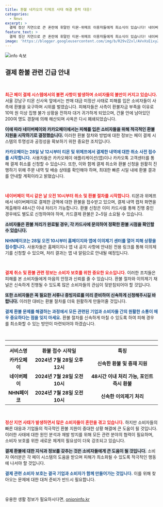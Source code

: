 ```yaml
---
title: 환불 네카오의 티메프 사태 해결 총력 대응!
categories:
  - News
excerpt: >
  결제 정산 지연으로 큰 혼란에 휘말린 티몬·위메프 이용자들에게 희소식이 있습니다! 네이버페이와 카카오페이가 28일부터 즉시 환불 신청을 받으며, NHN페이코도 이의제기 센터를 운영합니다. 빠른 해결을 위한 이들 대책이 소비자들의 불안감을 덜어줄 수 있을지 주목됩니다.
feature_text: >
  결제 정산 지연으로 큰 혼란에 휘말린 티몬·위메프 이용자들에게 희소식이 있습니다! 네이버페이와 카카오페이가 28일부터 즉시 환불 신청을 받으며, NHN페이코도 이의제기 센터를 운영합니다. 빠른 해결을 위한 이들 대책이 소비자들의 불안감을 덜어줄 수 있을지 주목됩니다.
image: 'https://blogger.googleusercontent.com/img/b/R29vZ2xl/AVvXsEixyZcFfHzMRdzZMjFBmAUKJYCLCGyLL1o632UiGVXcaFdKo_bkvkuCioo0uUKlGfBVcT3P84aROyZIXSBEx3Aw5nCQ3pTgDom1WDC4m8eifvWiAmWEEVb4x6G_l8C0QH225ldMjyaFvpxGEBGNO37VmDTDMHGhJPq73UglMfDca1-0aw/s1600/blogspot.png'
---
```


<p><img src="https://blogger.googleusercontent.com/img/b/R29vZ2xl/AVvXsEixyZcFfHzMRdzZMjFBmAUKJYCLCGyLL1o632UiGVXcaFdKo_bkvkuCioo0uUKlGfBVcT3P84aROyZIXSBEx3Aw5nCQ3pTgDom1WDC4m8eifvWiAmWEEVb4x6G_l8C0QH225ldMjyaFvpxGEBGNO37VmDTDMHGhJPq73UglMfDca1-0aw/s1600/blogspot.png" alt="info 속보" /></p>

<h2 data-ke-size="size26">결제 환불 관련 긴급 안내</h2>

<p data-ke-size="size16">&nbsp;</p>

<p><b><span style="color: #ee2323;">최근 페이 결제 시스템에서의 불편 사항이 발생하며 소비자들의 불만이 커지고 있습니다. </span></b> 서울 강남구 티몬 신사옥 앞에서는 판매 대금 미정산 사태로 피해를 입은 소비자들이 사측에 환불을 요구하며 시위를 벌였습니다. 피해자들은 사측이 환불자금 부족을 이유로 10억 원 이상 집행 불가 상황을 전하자 대거 귀가하게 되었으며, 건물 안에 남아있던 200여 명도 경찰에 의해 해산되며 사옥은 다시 폐쇄되었습니다. </p>

<p><b><span style="background-color: #21538527;">이에 따라 네이버페이와 카카오페이에서는 피해를 입은 소비자들을 위해 적극적인 환불 지원을 시작하기로 결정했습니다.</span></b> 이러한 환불 절차와 방법에 대한 정보는 페이 결제 시스템의 투명성과 공정성을 확보하기 위한 중요한 조치입니다. </p>

<p><b><span style="color: #1a5490;">카카오페이는 28일 낮 12시부터 티몬 및 위메프에서 결제한 내역에 대한 취소 사전 접수를 시작합니다.</span></b> 사용자들은 카카오페이 애플리케이션(앱)이나 카카오톡 고객센터를 통해 결제 취소를 신청할 수 있습니다. 또한, 이와 함께 결제 취소와 환불 신청을 원활히 진행하기 위해 주문 내역 및 배송 상태를 확인해야 하며, 최대한 빠른 시일 내에 환불 결과를 안내할 계획이라고 밝혔습니다. </p>

<p data-ke-size="size16">&nbsp;</p>

<p><b><span style="color: #ee2323;">네이버페이 역시 같은 날 오전 10시부터 취소 및 환불 절차를 시작합니다.</span></b> 티몬과 위메프에서 네이버페이로 결제한 금액에 대한 환불을 접수받고 있으며, 결제 내역 캡처 화면을 제출해야 48시간 이내 처리가 가능합니다. 환불 신청은 이미 카드사를 통해 진행 중인 경우에도 별도로 신청하여야 하며, 카드결제 환불은 2~5일 소요될 수 있습니다.</p>

<p><b><span style="background-color: #21538527;">소비자들은 환불 처리가 완료될 경우, 각 카드사에 문의하여 정확한 환불 시점을 확인할 수 있습니다.</span></b></p>

<p><b><span style="color: #1a5490;">NHN페이코는 28일 오전 10시부터 홈페이지와 앱에 이의제기 센터를 열어 피해 상황을 접수합니다.</span></b> 사용자들은 홈페이지나 앱 내 공지 사항에 안내된 전용 링크를 통해 이의제기를 신청할 수 있으며, 처리 결과는 앱 내 알림으로 안내될 예정입니다. </p>

<p data-ke-size="size16">&nbsp;</p>

<p><b><span style="color: #ee2323;">결제 취소 및 환불 관련 정보는 소비자 보호를 위한 중요한 요소입니다.</span></b> 이러한 조치들은 피해를 본 소비자들에게 마음의 안정과 신뢰를 줄 수 있습니다. 환불 절차와 이의제기 채널은 신속하게 진행될 수 있도록 많은 소비자들의 관심이 뒷받침되어야 할 것입니다. </p>

<p><b><span style="background-color: #21538527;">또한 소비자들은 꼭 필요한 서류나 증빙자료를 미리 준비하여 신속하게 신청해주시길 바랍니다.</span></b> 이러한 대비는 환불 절차를 더욱 원활하게 만들어줄 것입니다. </p>

<p><b><span style="color: #1a5490;">결제 환불 문제를 해결하는 과정에서 모든 관련된 기업과 소비자들 간의 원활한 소통이 매우 중요하다는 점을 잊지 마세요.</span></b> 환불 절차를 신속하게 마칠 수 있도록 하여 피해 경우를 최소화할 수 있는 방안이 마련되어야 하겠습니다. </p>

<p data-ke-size="size16">&nbsp;</p>

<hr/>

<table style="width:100%">
  <tr>
    <th style="text-align: center;">서비스명</th>
    <th style="text-align: center;">환불 접수 시작일</th>
    <th style="text-align: center;">특징</th>
  </tr>
  <tr>
    <td style="text-align: center; height: 17px;"><b>카카오페이</b></td>
    <td style="text-align: center; height: 17px;"><b>2024년 7월 28일 오후 12시</b></td>
    <td style="text-align: center; height: 17px;"><b>신속한 환불 및 중재 지원</b></td>
  </tr>
  <tr>
    <td style="text-align: center; height: 17px;"><b>네이버페이</b></td>
    <td style="text-align: center; height: 17px;"><b>2024년 7월 28일 오전 10시</b></td>
    <td style="text-align: center; height: 17px;"><b>48시간 이내 처리 가능, 포인트 즉시 환불</b></td>
  </tr>
  <tr>
    <td style="text-align: center; height: 17px;"><b>NHN페이코</b></td>
    <td style="text-align: center; height: 17px;"><b>2024년 7월 28일 오전 10시</b></td>
    <td style="text-align: center; height: 17px;"><b>신속한 이의제기 처리</b></td>
  </tr>
</table>

<p data-ke-size="size16">&nbsp;</p>

<p><b><span style="color: #ee2323;">정산 지연 사태가 발생하면서 많은 소비자들이 혼란을 겪고 있습니다.</span></b> 하지만 소비자들의 빠른 대응과 기업들의 적극적인 환불 지원이 중대한 상황 해결에 큰 도움이 될 것입니다. 이러한 사태에 대한 원인 분석과 재발 방지를 위해 모든 관련 분야의 협력이 필요하며, 소비자 보호를 위한 새로운 체계의 필요성이 더욱 강조되고 있습니다. </p>

<p><b><span style="background-color: #21538527;">결제 환불에 대한 지식과 정보를 갖추는 것은 소비자들에게 큰 도움이 될 것입니다.</span></b> 소비자 여러분은 각 페이 시스템의 도움을 받으며 피해가 최소화될 수 있도록 적극적인 행동에 나서야 할 것입니다. </p>

<p><b><span style="color: #1a5490;">결제 관련 소비자 보호는 결국 기업과 소비자가 함께 만들어가는 것입니다.</span></b> 이를 위해 찾아오는 문제에 대한 대처 준비가 반드시 필요합니다. </p>

<p data-ke-size="size16">&nbsp;</p>
유용한 생활 정보가 필요하시다면, <a href="https://onioninfo.kr" rel="dofollow">onioninfo.kr</a>


